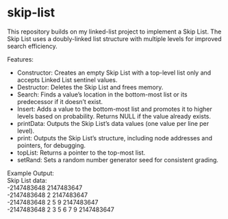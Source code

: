 # skip-list

This repository builds on my linked-list project to implement a Skip List. The Skip List uses a doubly-linked list structure with multiple levels for improved search efficiency.

Features:
- Constructor: Creates an empty Skip List with a top-level list only and accepts Linked List sentinel values.
- Destructor: Deletes the Skip List and frees memory.
- Search: Finds a value’s location in the bottom-most list or its predecessor if it doesn’t exist.
- Insert: Adds a value to the bottom-most list and promotes it to higher levels based on probability. Returns NULL if the value already exists.
- printData: Outputs the Skip List’s data values (one value per line per level).
- print: Outputs the Skip List’s structure, including node addresses and pointers, for debugging.
- topList: Returns a pointer to the top-most list.
- setRand: Sets a random number generator seed for consistent grading.

Example Output:<br>
Skip List data:<br>
-2147483648 2147483647<br>
-2147483648 2 2147483647<br>
-2147483648 2 5 9 2147483647<br>
-2147483648 2 3 5 6 7 9 2147483647<br>

